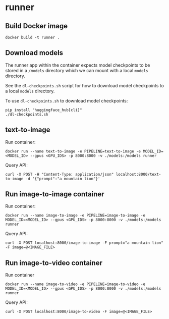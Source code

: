 # runner

## Build Docker image

```
docker build -t runner .
```

## Download models

The runner app within the container expects model checkpoints to be stored in a `/models` directory which we can mount with a local `models` directory.

See the `dl-checkpoints.sh` script for how to download model checkpoints to a local `models` directory.

To use `dl-checkpoints.sh` to download model checkpoints:

```
pip install "huggingface_hub[cli]"
./dl-checkpoints.sh
```

## text-to-image

Run container:

```
docker run --name text-to-image -e PIPELINE=text-to-image -e MODEL_ID=<MODEL_ID> --gpus <GPU_IDS> -p 8000:8000 -v ./models:/models runner
```

Query API:

```
curl -X POST -H "Content-Type: application/json" localhost:8000/text-to-image -d '{"prompt":"a mountain lion"}'
```

## Run image-to-image container

Run container:

```
docker run --name image-to-image -e PIPELINE=image-to-image -e MODEL_ID=<MODEL_ID> --gpus <GPU_IDS> -p 8000:8000 -v ./models:/models runner
```

Query API:

```
curl -X POST localhost:8000/image-to-image -F prompt="a mountain lion" -F image=@<IMAGE_FILE>
```

## Run image-to-video container

Run container

```
docker run --name image-to-video -e PIPELINE=image-to-video -e MODEL_ID=<MODEL_ID> --gpus <GPU_IDS> -p 8000:8000 -v ./models:/models runner
```

Query API:

```
curl -X POST localhost:8000/image-to-video -F image=@<IMAGE_FILE>
```
